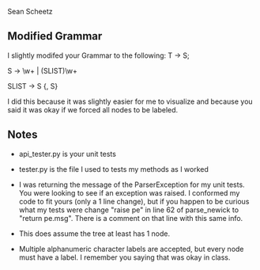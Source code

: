 Sean Scheetz

## Modified Grammar
I slightly modifed your Grammar to the following:
T -> S;

S -> \w+ | (SLIST)\w+

SLIST -> S {, S}

I did this because it was slightly easier for me to visualize and because you said it was okay if we forced all nodes to be labeled.

## Notes

- api_tester.py is your unit tests

- tester.py is the file I used to tests my methods as I worked

- I was returning the message of the ParserException for my unit tests. You were looking to see if an exception was raised.
I conformed my code to fit yours (only a 1 line change), but if you happen to be curious what my tests were change "raise pe"
in line 62 of parse_newick to "return pe.msg". There is a comment on that line with this same info.

- This does assume the tree at least has 1 node.

- Multiple alphanumeric character labels are accepted, but every node must have a label. I remember you saying that was okay in class.